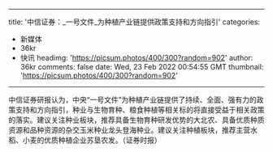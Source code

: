 
---
title: '中信证券：_一号文件_为种植产业链提供政策支持和方向指引'
categories: 
 - 新媒体
 - 36kr
 - 快讯
headimg: 'https://picsum.photos/400/300?random=902'
author: 36kr
comments: false
date: Wed, 23 Feb 2022 00:54:55 GMT
thumbnail: 'https://picsum.photos/400/300?random=902'
---

<div>   
中信证券研报认为，中央“一号文件”为种植产业链提供了持续、全面、强有力的政策支持和方向指引，种业与生物育种、粮食种植等相关标的将直接受益于相关政策的落实。建议关注种业板块，推荐具备生物育种研发优势的大北农、具备优质种质资源和品种资源的杂交玉米种业龙头登海种业。建议关注种植板块，推荐主营水稻、小麦的优质种植企业苏垦农发。（证券时报）  
</div>
            